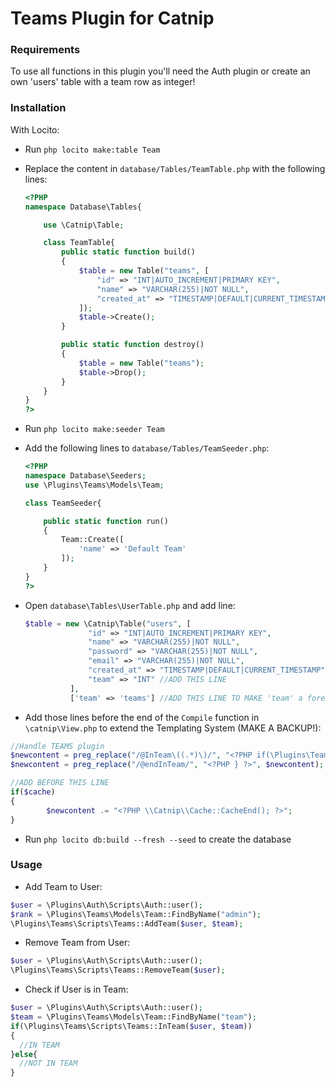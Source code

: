 # Teams Plugin for Catnip

### Requirements

To use all functions in this plugin you'll need the Auth plugin or create an own 'users' table with a team row as integer!

### Installation
With Locito:
* Run ``` php locito make:table Team ```
* Replace the content in ```database/Tables/TeamTable.php``` with the following lines:
  ```php
  <?PHP
  namespace Database\Tables{

      use \Catnip\Table;

      class TeamTable{
          public static function build()
          {
              $table = new Table("teams", [
                  "id" => "INT|AUTO_INCREMENT|PRIMARY KEY",
                  "name" => "VARCHAR(255)|NOT NULL",
                  "created_at" => "TIMESTAMP|DEFAULT|CURRENT_TIMESTAMP"
              ]);
              $table->Create();
          }

          public static function destroy()
          {
              $table = new Table("teams");
              $table->Drop();
          }
      }
  }
  ?>
  ```
* Run ```php locito make:seeder Team```
* Add the following lines to ```database/Tables/TeamSeeder.php```:
  ```php
  <?PHP
  namespace Database\Seeders;
  use \Plugins\Teams\Models\Team;

  class TeamSeeder{

      public static function run()
      {
          Team::Create([
              'name' => 'Default Team'
          ]);
      }
  }
  ?>
  ```
* Open ```database\Tables\UserTable.php``` and add line:
  ```php
  $table = new \Catnip\Table("users", [
                "id" => "INT|AUTO_INCREMENT|PRIMARY KEY",
                "name" => "VARCHAR(255)|NOT NULL",
                "password" => "VARCHAR(255)|NOT NULL",
                "email" => "VARCHAR(255)|NOT NULL",
                "created_at" => "TIMESTAMP|DEFAULT|CURRENT_TIMESTAMP",
                "team" => "INT" //ADD THIS LINE
            ],
            ['team' => 'teams'] //ADD THIS LINE TO MAKE 'team' a foreign key
  ```

* Add those lines before the end of the ```Compile``` function in ```\catnip\View.php``` to extend the Templating System (MAKE A BACKUP!):
```php
//Handle TEAMS plugin 
$newcontent = preg_replace("/@InTeam\((.*)\)/", "<?PHP if(\Plugins\Teams\Scripts\Teams::UserInTeam(\Plugins\Teams\Models\Team::FindByName($1))){?>", $newcontent);
$newcontent = preg_replace("/@endInTeam/", "<?PHP } ?>", $newcontent);

//ADD BEFORE THIS LINE
if($cache)
{
        $newcontent .= "<?PHP \\Catnip\\Cache::CacheEnd(); ?>";
}
```

* Run ```php locito db:build --fresh --seed``` to create the database

### Usage
* Add Team to User:
```php
$user = \Plugins\Auth\Scripts\Auth::user();
$rank = \Plugins\Teams\Models\Team::FindByName("admin");
\Plugins\Teams\Scripts\Teams::AddTeam($user, $team);
```

* Remove Team from User:
```php
$user = \Plugins\Auth\Scripts\Auth::user();
\Plugins\Teams\Scripts\Teams::RemoveTeam($user);
```

* Check if User is in Team:
```php
$user = \Plugins\Auth\Scripts\Auth::user();
$team = \Plugins\Teams\Models\Team::FindByName("team");
if(\Plugins\Teams\Scripts\Teams::InTeam($user, $team))
{
  //IN TEAM
}else{
  //NOT IN TEAM
}

```

